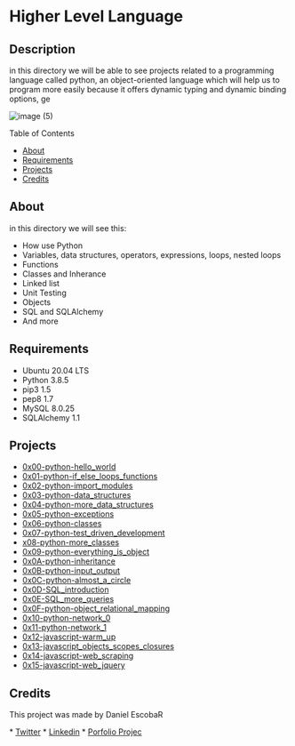<h1> Higher Level Language </h1>
<h2> Description </h2>
<p>in this directory we will be able to see projects related to a programming language called python, an object-oriented language which will help us to program more easily because it offers dynamic typing and dynamic binding options, ge</p>

![image (5)](https://user-images.githubusercontent.com/70924466/175791915-6ce4fde4-c7ef-4301-aeb2-d69790a71089.png)


Table of Contents
* [About](#About)
* [Requirements](#Requirements)
* [Projects](#Projects)
* [Credits](#Credits)

<h2 name="About"> About </h2>
in this directory we will see this:

* How use Python
* Variables, data structures, operators, expressions, loops, nested loops
* Functions
* Classes and Inherance
* Linked list
* Unit Testing
* Objects
* SQL and SQLAlchemy
* And more

<h2 name="Requirements"> Requirements </h2>

* Ubuntu 20.04 LTS
* Python 3.8.5
* pip3 1.5
* pep8 1.7
* MySQL 8.0.25
* SQLAlchemy 1.1

<h2 name="Projects"> Projects </h2>

* <a href="https://github.com/dantereto/holbertonschool-higher_level_programming/tree/master/0x00-python-hello_world">0x00-python-hello_world</a>
* <a href="https://github.com/dantereto/holbertonschool-higher_level_programming/tree/master/0x01-python-if_else_loops_functions">0x01-python-if_else_loops_functions</a>
* <a href="https://github.com/dantereto/holbertonschool-higher_level_programming/tree/master/0x02-python-import_modules">0x02-python-import_modules</a>
* <a href="https://github.com/dantereto/holbertonschool-higher_level_programming/tree/master/0x03-python-data_structures">0x03-python-data_structures</a>
* <a href="https://github.com/dantereto/holbertonschool-higher_level_programming/tree/master/0x04-python-more_data_structures">0x04-python-more_data_structures</a>
* <a href="https://github.com/dantereto/holbertonschool-higher_level_programming/tree/master/0x05-python-exceptions">0x05-python-exceptions</a>
* <a href="https://github.com/dantereto/holbertonschool-higher_level_programming/tree/master/0x06-python-classes">0x06-python-classes</a>
* <a href="https://github.com/dantereto/holbertonschool-higher_level_programming/tree/master/0x07-python-test_driven_development">0x07-python-test_driven_development</a>
* <a href="https://github.com/dantereto/holbertonschool-higher_level_programming/tree/master/0x08-python-more_classes">x08-python-more_classes</a>
* <a href="https://github.com/dantereto/holbertonschool-higher_level_programming/tree/master/0x09-python-everything_is_object">0x09-python-everything_is_object</a>
* <a href="https://github.com/dantereto/holbertonschool-higher_level_programming/tree/master/0x0A-python-inheritance">0x0A-python-inheritance</a>
* <a href="https://github.com/dantereto/holbertonschool-higher_level_programming/tree/master/0x0B-python-input_output">0x0B-python-input_output</a>
* <a href="https://github.com/dantereto/holbertonschool-higher_level_programming/tree/master/0x0C-python-almost_a_circle">0x0C-python-almost_a_circle</a>
* <a href="https://github.com/dantereto/holbertonschool-higher_level_programming/tree/master/0x0D-SQL_introduction">0x0D-SQL_introduction</a>
* <a href="https://github.com/dantereto/holbertonschool-higher_level_programming/tree/master/0x0E-SQL_more_queries">0x0E-SQL_more_queries</a>
* <a href="https://github.com/dantereto/holbertonschool-higher_level_programming/tree/master/0x0F-python-object_relational_mapping">0x0F-python-object_relational_mapping</a>
* <a href="https://github.com/dantereto/holbertonschool-higher_level_programming/tree/master/0x10-python-network_0">0x10-python-network_0</a>
* <a href="https://github.com/dantereto/holbertonschool-higher_level_programming/tree/master/0x11-python-network_1">0x11-python-network_1</a>
* <a href="https://github.com/dantereto/holbertonschool-higher_level_programming/tree/master/0x12-javascript-warm_up">0x12-javascript-warm_up</a>
* <a href="https://github.com/dantereto/holbertonschool-higher_level_programming/tree/master/0x13-javascript_objects_scopes_closures">0x13-javascript_objects_scopes_closures</a>
* <a href="https://github.com/dantereto/holbertonschool-higher_level_programming/tree/master/0x14-javascript-web_scraping">0x14-javascript-web_scraping</a>
* <a href="https://github.com/dantereto/holbertonschool-higher_level_programming/tree/master/0x15-javascript-web_jquery">0x15-javascript-web_jquery</a>

<h2 name="Credits"> Credits </h2>
<p>This project was made by Daniel EscobaR</p>
* <a href="https://twitter.com/Danielf05128222">Twitter</a>
* <a href="https://www.linkedin.com/in/daniel-felipe-escobar-chavez-7823881b6/">Linkedin</a>
* <a href="https://github.com/capolaniaq/Turitrav">Porfolio Projec</a>

